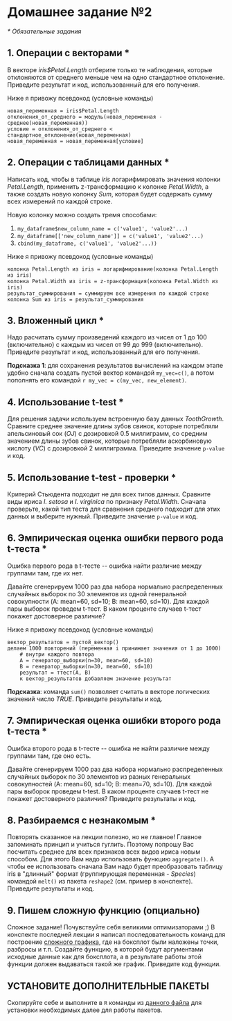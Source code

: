 # Домашнее задание №2

_* Обязательные задания_

## 1. Операции с векторами *

В векторе _iris$Petal.Length_ отберите только те наблюдения, которые отклоняются от среднего меньше чем на одно стандартное отклонение. Приведите результат и код, использованный для его получения.

Ниже я привожу псевдокод (условные команды)

```
новая_переменная = iris$Petal.Length
отклонения_от_среднего = модуль(новая_переменная - среднее(новая_переменная))
условие = отклонения_от_среднего < стандартное_отклонение(новая_переменная)
новая_переменная = новая_переменная[условие]
```

## 2. Операции с таблицами данных *

Написать код, чтобы в таблице _iris_ логарифмировать значения колонки _Petal.Length_, применить z-трансформацию к колонке _Petal.Width_, а также создать новую колонку _Sum_, которая будет содержать сумму всех измерений по каждой строке.

Новую колонку можно создать тремя способами:

1. `my_dataframe$new_column_name = c('value1', 'value2'...)`
2. `my_dataframe[['new_column_name']] = c('value1', 'value2'...)`
3. `cbind(my_dataframe, c('value1', 'value2'...))`

Ниже я привожу псевдокод (условные команды)

```
колонка Petal.Length из iris = логарифмирование(колонка Petal.Length из iris)
колонка Petal.Width из iris = z-трансформация(колонка Petal.Width из iris)
результат_суммирования = суммируем все измерения по каждой строке
колонка Sum из iris = результат_суммирования 
```

## 3. Вложенный цикл *

Надо расчитать сумму произведений каждого из чисел от 1 до 100 (включительно) с каждым из чисел от 99 до 999 (включительно). Приведите результат и код, использованный для его получения.

**Подсказка 1**: для сохранения результатов вычислений на каждом этапе удобно сначала создать пустой вектор командой `my_vec=c()`, а потом пополнять его командой `r my_vec = c(my_vec, new_element)`.

## 4. Использование t-test *

Для решения задачи используем встроенную базу данных _ToothGrowth_. Сравните среднее значение длины зубов свинок, которые потребляли апельсиновый сок (_OJ_) с дозировкой 0.5 миллиграмм, со средним значением длины зубов свинок, которые потребляли аскорбиновую кислоту (_VC_) с дозировкой 2 миллиграмма. Приведите значение `p-value` и код.

## 5. Использование t-test - проверки *

Критерий Стьюдента подходит не для всех типов данных. Сравните виды ириса _I. setosa_ и _I. virginica_ по признаку _Petal.Width_. Сначала проверьте, какой тип теста для сравнения среднего подходит для этих данных и выберите нужный. Приведите значение `p-value` и код.

## 6. Эмпирическая оценка ошибки первого рода t-теста *

Ошибка первого рода в t-тесте -- ошибка найти различие между группами там, где их нет. 

Давайте сгенерируем 1000 раз два набора нормально распределенных случайных выборок по 30 элементов из одной генеральной совокупности (A: mean=60, sd=10; B: mean=60, sd=10). Для каждой пары выборок проведем t-тест. В каком проценте случаев t-тест покажет достоверное различие? 

Ниже я привожу псевдокод (условные команды)

```
вектор_результатов = пустой_вектор()
делаем 1000 повторений (переменная i принимает значения от 1 до 1000)
    # внутри каждого повтора
    А = генератор_выборки(n=30, mean=60, sd=10)
    B = генератор_выборки(n=30, mean=60, sd=10)
    результат = ттест(А, В)
    к вектор_результатов добавляем значение результат
```

**Подсказка**: команда `sum()` позволяет считать в векторе логических значений число _TRUE_. Приведите результаты и код.

## 7. Эмпирическая оценка ошибки второго рода t-теста *

Ошибка второго рода в t-тесте -- ошибка не найти различие между группами там, где оно есть. 

Давайте сгенерируем 1000 раз два набора нормально распределенных случайных выборок по 30 элементов из разных генеральных совокупностей (A: mean=60, sd=10; B: mean=70, sd=10). Для каждой пары выборок проведем t-test. В каком проценте случаев t-тест не покажет достоверного различия? Приведите результаты и код.

## 8. Разбираемся с незнакомым *

Повторять сказанное на лекции полезно, но не главное! Главное запоминать принцип и учиться гуглить. Поэтому попрошу Вас посчитать среднее для всех признаков всех видов ириса новым способом. Для этого Вам надо использовать функцию `aggregate()`. А чтобы ее использовать сначала Вам надо будет преобразовать таблицу iris в "длинный" формат (группирующая переменная - _Species_) командой `melt()` из пакета `reshape2` (см. пример в конспекте). Приведите результаты и код.

## 9. Пишем сложную функцию (опциально)

Сложное задание! Почувствуйте себя великими оптимизаторами ;) В конспекте последней лекции я написал последовательность команд для построение [сложного графика](https://raw.githubusercontent.com/lapotok/biochem_statistics/master/2018/lesson2/materials_files/figure_html/unnamed-chunk-15-1.png), где на боксплот были наложены точки, разбросы и т.п. Создайте функцию, в которой будут аргументами исходные данные как для боксплота, а в результате работы этой функции должен выдаваться такой же график. Приведите код функции.

## УСТАНОВИТЕ ДОПОЛНИТЕЛЬНЫЕ ПАКЕТЫ

Скопируйте себе и выполните в `R` команды из [данного файла](https://github.com/lapotok/biochem_statistics/blob/master/2018/resources.R) для установки необходимых далее для работы пакетов.
